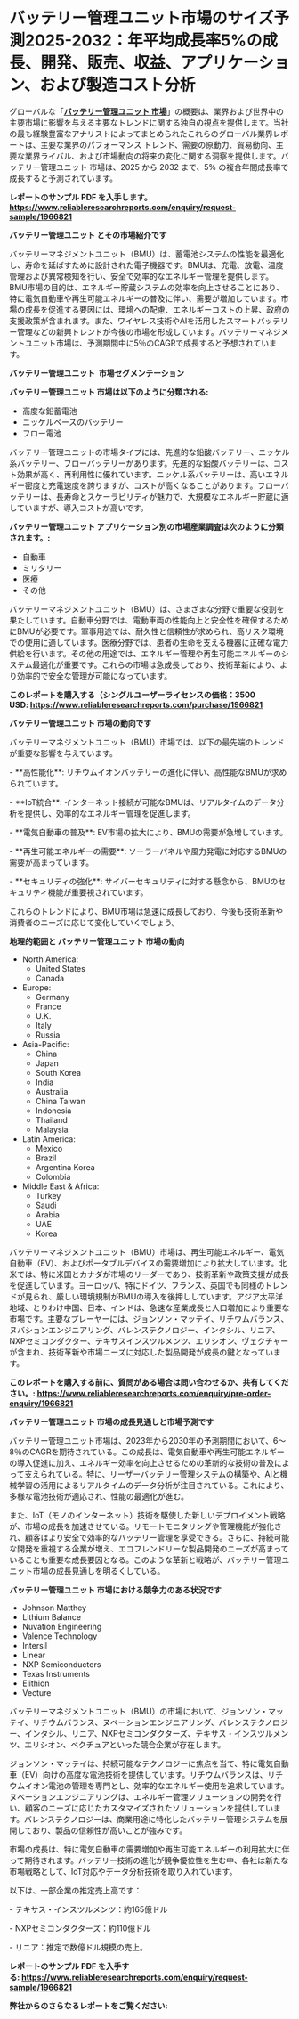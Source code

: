 <p><h1>バッテリー管理ユニット市場のサイズ予測2025-2032：年平均成長率5%の成長、開発、販売、収益、アプリケーション、および製造コスト分析</h1></p><p>グローバルな「<a href="https://www.reliableresearchreports.com/battery-management-unit-r1966821?utm_campaign=110&utm_medium=6&utm_source=Github&utm_content=ia&utm_term=16042025&utm_id=battery-management-unit"><strong>バッテリー管理ユニット 市場</strong></a>」の概要は、業界および世界中の主要市場に影響を与える主要なトレンドに関する独自の視点を提供します。当社の最も経験豊富なアナリストによってまとめられたこれらのグローバル業界レポートは、主要な業界のパフォーマンス トレンド、需要の原動力、貿易動向、主要な業界ライバル、および市場動向の将来の変化に関する洞察を提供します。バッテリー管理ユニット 市場は、2025 から 2032 まで、5% の複合年間成長率で成長すると予測されています。</p>
<p><strong>レポートのサンプル PDF を入手します。</strong><strong><a href="https://www.reliableresearchreports.com/enquiry/request-sample/1966821?utm_campaign=110&utm_medium=6&utm_source=Github&utm_content=ia&utm_term=16042025&utm_id=battery-management-unit">https://www.reliableresearchreports.com/enquiry/request-sample/1966821</a></strong></p>
<p><strong>バッテリー管理ユニット とその市場紹介です</strong></p>
<p><p>バッテリーマネジメントユニット（BMU）は、蓄電池システムの性能を最適化し、寿命を延ばすために設計された電子機器です。BMUは、充電、放電、温度管理および異常検知を行い、安全で効率的なエネルギー管理を提供します。BMU市場の目的は、エネルギー貯蔵システムの効率を向上させることにあり、特に電気自動車や再生可能エネルギーの普及に伴い、需要が増加しています。市場の成長を促進する要因には、環境への配慮、エネルギーコストの上昇、政府の支援政策が含まれます。また、ワイヤレス技術やAIを活用したスマートバッテリー管理などの新興トレンドが今後の市場を形成しています。バッテリーマネジメントユニット市場は、予測期間中に5％のCAGRで成長すると予想されています。</p><strong><a href="|AUTHORITHY_DOMAIN_URL|?utm_campaign=110&utm_medium=6&utm_source=Github&utm_content=ia&utm_term=16042025&utm_id=battery-management-unit"></a></strong></p>
<p><strong>バッテリー管理ユニット&nbsp;</strong><strong>&nbsp;市場セグメンテーション</strong></p>
<p><strong>バッテリー管理ユニット 市場は以下のように分類される:</strong>&nbsp;</p>
<p><ul><li>高度な鉛蓄電池</li><li>ニッケルベースのバッテリー</li><li>フロー電池</li></ul></p>
<p><p>バッテリー管理ユニットの市場タイプには、先進的な鉛酸バッテリー、ニッケル系バッテリー、フローバッテリーがあります。先進的な鉛酸バッテリーは、コスト効果が高く、再利用性に優れています。ニッケル系バッテリーは、高いエネルギー密度と充電速度を誇りますが、コストが高くなることがあります。フローバッテリーは、長寿命とスケーラビリティが魅力で、大規模なエネルギー貯蔵に適していますが、導入コストが高いです。</p></p>
<p><strong> バッテリー管理ユニット アプリケーション別の市場産業調査は次のように分類されます。:</strong></p>
<p><ul><li>自動車</li><li>ミリタリー</li><li>医療</li><li>その他</li></ul></p>
<p><p>バッテリーマネジメントユニット（BMU）は、さまざまな分野で重要な役割を果たしています。自動車分野では、電動車両の性能向上と安全性を確保するためにBMUが必要です。軍事用途では、耐久性と信頼性が求められ、高リスク環境での使用に適しています。医療分野では、患者の生命を支える機器に正確な電力供給を行います。その他の用途では、エネルギー管理や再生可能エネルギーのシステム最適化が重要です。これらの市場は急成長しており、技術革新により、より効率的で安全な管理が可能になっています。</p></p>
<p><strong>このレポートを購入する（シングルユーザーライセンスの価格：3500 USD:</strong><strong>&nbsp;<a href="https://www.reliableresearchreports.com/purchase/1966821?utm_campaign=110&utm_medium=6&utm_source=Github&utm_content=ia&utm_term=16042025&utm_id=battery-management-unit">https://www.reliableresearchreports.com/purchase/1966821</a></strong></p>
<p><strong>バッテリー管理ユニット 市場の動向です</strong></p>
<p><p>バッテリーマネジメントユニット（BMU）市場では、以下の最先端のトレンドが重要な影響を与えています。</p><p>- **高性能化**: リチウムイオンバッテリーの進化に伴い、高性能なBMUが求められています。</p><p>- **IoT統合**: インターネット接続が可能なBMUは、リアルタイムのデータ分析を提供し、効率的なエネルギー管理を促進します。</p><p>- **電気自動車の普及**: EV市場の拡大により、BMUの需要が急増しています。</p><p>- **再生可能エネルギーの需要**: ソーラーパネルや風力発電に対応するBMUの需要が高まっています。</p><p>- **セキュリティの強化**: サイバーセキュリティに対する懸念から、BMUのセキュリティ機能が重要視されています。</p><p>これらのトレンドにより、BMU市場は急速に成長しており、今後も技術革新や消費者のニーズに応じて変化していくでしょう。</p></p>
<p><strong>地理的範囲と バッテリー管理ユニット 市場の動向</strong></p>
<p><ul>
    <li>
        North America:
        <ul>
            <li>United States</li>
            <li>Canada</li>
        </ul>
    </li>
    <li>
        Europe:
        <ul>
            <li>Germany</li>
            <li>France</li>
            <li>U.K.</li>
            <li>Italy</li>
            <li>Russia</li>
        </ul>
    </li>
    <li>
        Asia-Pacific:
        <ul>
            <li>China</li>
            <li>Japan</li>
            <li>South Korea</li>
            <li>India</li>
            <li>Australia</li>
            <li>China Taiwan</li>
            <li>Indonesia</li>
            <li>Thailand</li>
            <li>Malaysia</li>
        </ul>
    </li>
    <li>
        Latin America:
        <ul>
            <li>Mexico</li>
            <li>Brazil</li>
            <li>Argentina Korea</li>
            <li>Colombia</li>
        </ul>
    </li>
    <li>
        Middle East & Africa:
        <ul>
            <li>Turkey</li>
            <li>Saudi</li>
            <li>Arabia</li>
            <li>UAE</li>
            <li>Korea</li>
        </ul>
    </li>
    </ul></p>
<p><p>バッテリーマネジメントユニット（BMU）市場は、再生可能エネルギー、電気自動車（EV）、およびポータブルデバイスの需要増加により拡大しています。北米では、特に米国とカナダが市場のリーダーであり、技術革新や政策支援が成長を促進しています。ヨーロッパ、特にドイツ、フランス、英国でも同様のトレンドが見られ、厳しい環境規制がBMUの導入を後押ししています。アジア太平洋地域、とりわけ中国、日本、インドは、急速な産業成長と人口増加により重要な市場です。主要なプレーヤーには、ジョンソン・マッテイ、リチウムバランス、ヌバションエンジニアリング、バレンステクノロジー、インタシル、リニア、NXPセミコンダクター、テキサスインスツルメンツ、エリシオン、ヴェクチャーが含まれ、技術革新や市場ニーズに対応した製品開発が成長の鍵となっています。</p></p>
<p><strong>このレポートを購入する前に、質問がある場合は問い合わせるか、共有してください。:&nbsp;<a href="https://www.reliableresearchreports.com/enquiry/pre-order-enquiry/1966821?utm_campaign=110&utm_medium=6&utm_source=Github&utm_content=ia&utm_term=16042025&utm_id=battery-management-unit">https://www.reliableresearchreports.com/enquiry/pre-order-enquiry/1966821</a></strong></p>
<p><strong>バッテリー管理ユニット 市場の成長見通しと市場予測です</strong></p>
<p><p>バッテリー管理ユニット市場は、2023年から2030年の予測期間において、6〜8％のCAGRを期待されている。この成長は、電気自動車や再生可能エネルギーの導入促進に加え、エネルギー効率を向上させるための革新的な技術の普及によって支えられている。特に、リーザーバッテリー管理システムの構築や、AIと機械学習の活用によるリアルタイムのデータ分析が注目されている。これにより、多様な電池技術が適応され、性能の最適化が進む。</p><p>また、IoT（モノのインターネット）技術を駆使した新しいデプロイメント戦略が、市場の成長を加速させている。リモートモニタリングや管理機能が強化され、顧客はより安全で効率的なバッテリー管理を享受できる。さらに、持続可能な開発を重視する企業が増え、エコフレンドリーな製品開発のニーズが高まっていることも重要な成長要因となる。このような革新と戦略が、バッテリー管理ユニット市場の成長見通しを明るくしている。</p></p>
<p><strong>バッテリー管理ユニット 市場における競争力のある状況です</strong></p>
<p><ul><li>Johnson Matthey</li><li>Lithium Balance</li><li>Nuvation Engineering</li><li>Valence Technology</li><li>Intersil</li><li>Linear</li><li>NXP Semiconductors</li><li>Texas Instruments</li><li>Elithion</li><li>Vecture</li></ul></p>
<p><p>バッテリーマネジメントユニット（BMU）の市場において、ジョンソン・マッテイ、リチウムバランス、ヌベーションエンジニアリング、バレンステクノロジー、インタシル、リニア、NXPセミコンダクターズ、テキサス・インスツルメンツ、エリシオン、ベクチュアといった競合企業が存在します。</p><p>ジョンソン・マッテイは、持続可能なテクノロジーに焦点を当て、特に電気自動車（EV）向けの高度な電池技術を提供しています。リチウムバランスは、リチウムイオン電池の管理を専門とし、効率的なエネルギー使用を追求しています。ヌベーションエンジニアリングは、エネルギー管理ソリューションの開発を行い、顧客のニーズに応じたカスタマイズされたソリューションを提供しています。バレンステクノロジーは、商業用途に特化したバッテリー管理システムを展開しており、製品の信頼性が高いことが強みです。</p><p>市場の成長は、特に電気自動車の需要増加や再生可能エネルギーの利用拡大に伴って期待されます。バッテリー技術の進化が競争優位性を生む中、各社は新たな市場戦略として、IoT対応やデータ分析技術を取り入れています。</p><p>以下は、一部企業の推定売上高です：</p><p>- テキサス・インスツルメンツ：約165億ドル</p><p>- NXPセミコンダクターズ：約110億ドル</p><p>- リニア：推定で数億ドル規模の売上。</p></p>
<p><strong>レポートのサンプル PDF を入手する:&nbsp;<a href="https://www.reliableresearchreports.com/enquiry/request-sample/1966821?utm_campaign=110&utm_medium=6&utm_source=Github&utm_content=ia&utm_term=16042025&utm_id=battery-management-unit">https://www.reliableresearchreports.com/enquiry/request-sample/1966821</a></strong></p>
<p></p>
<p></p>
<p></p>
<p></p>
<p><strong>弊社からのさらなるレポートをご覧ください:</strong></p>
<p><strong><p></p><p></p><p></p></strong></p>